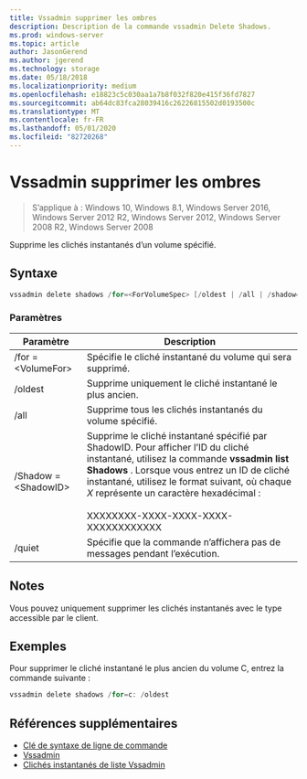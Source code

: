 ```yaml
---
title: Vssadmin supprimer les ombres
description: Description de la commande vssadmin Delete Shadows.
ms.prod: windows-server
ms.topic: article
author: JasonGerend
ms.author: jgerend
ms.technology: storage
ms.date: 05/18/2018
ms.localizationpriority: medium
ms.openlocfilehash: e18823c5c030aa1a7b8f032f820e415f36fd7827
ms.sourcegitcommit: ab64dc83fca28039416c26226815502d0193500c
ms.translationtype: MT
ms.contentlocale: fr-FR
ms.lasthandoff: 05/01/2020
ms.locfileid: "82720268"
---
```

# <a name="vssadmin-delete-shadows"></a>Vssadmin supprimer les ombres

> S’applique à : Windows 10, Windows 8.1, Windows Server 2016, Windows Server 2012 R2, Windows Server 2012, Windows Server 2008 R2, Windows Server 2008

Supprime les clichés instantanés d’un volume spécifié.

## <a name="syntax"></a>Syntaxe

```PowerShell
vssadmin delete shadows /for=<ForVolumeSpec> [/oldest | /all | /shadow=<ShadowID>] [/quiet]
```

### <a name="parameters"></a>Paramètres

|Paramètre|Description|
|---|---|
|/for =\<VolumeFor>|Spécifie le cliché instantané du volume qui sera supprimé.|
|/oldest|Supprime uniquement le cliché instantané le plus ancien.|
|/all|Supprime tous les clichés instantanés du volume spécifié.|
|/Shadow =\<ShadowID>|Supprime le cliché instantané spécifié par ShadowID. Pour afficher l’ID du cliché instantané, utilisez la commande **vssadmin list Shadows** . Lorsque vous entrez un ID de cliché instantané, utilisez le format suivant, où chaque *X* représente un caractère hexadécimal :<br><br>XXXXXXXX-XXXX-XXXX-XXXX-XXXXXXXXXXXX|
|/quiet|Spécifie que la commande n’affichera pas de messages pendant l’exécution.|

## <a name="remarks"></a>Notes 

Vous pouvez uniquement supprimer les clichés instantanés avec le type accessible par le client.

## <a name="examples"></a>Exemples

Pour supprimer le cliché instantané le plus ancien du volume C, entrez la commande suivante :

```PowerShell
vssadmin delete shadows /for=c: /oldest
```

## <a name="additional-references"></a>Références supplémentaires

* [Clé de syntaxe de ligne de commande](https://docs.microsoft.com/previous-versions/windows/it-pro/windows-server-2012-r2-and-2012/cc771080(v%3dws.11))
* [Vssadmin](vssadmin.md)
* [Clichés instantanés de liste Vssadmin](vssadmin-list-shadows.md)